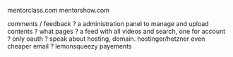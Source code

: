 mentorclass.com
mentorshow.com

comments / feedback ?
a administration panel to manage and upload contents ?
what pages ? a feed with all videos and search, one for account ?
only oauth ?
speak about hosting, domain. hostinger/hetzner even cheaper
email ?
lemonsqueezy payements
